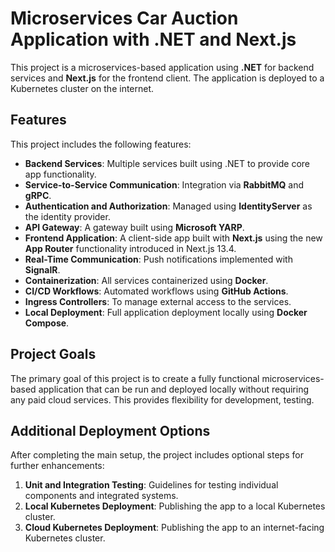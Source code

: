# Microservices Car Auction Application with .NET and Next.js

This project is a microservices-based application using **.NET** for backend services and **Next.js** for the frontend client. The application is deployed to a Kubernetes cluster on the internet.

## Features

This project includes the following features:

- **Backend Services**: Multiple services built using .NET to provide core app functionality.
- **Service-to-Service Communication**: Integration via **RabbitMQ** and **gRPC**.
- **Authentication and Authorization**: Managed using **IdentityServer** as the identity provider.
- **API Gateway**: A gateway built using **Microsoft YARP**.
- **Frontend Application**: A client-side app built with **Next.js** using the new **App Router** functionality introduced in Next.js 13.4.
- **Real-Time Communication**: Push notifications implemented with **SignalR**.
- **Containerization**: All services containerized using **Docker**.
- **CI/CD Workflows**: Automated workflows using **GitHub Actions**.
- **Ingress Controllers**: To manage external access to the services.
- **Local Deployment**: Full application deployment locally using **Docker Compose**.

## Project Goals

The primary goal of this project is to create a fully functional microservices-based application that can be run and deployed locally without requiring any paid cloud services. This provides flexibility for development, testing.

## Additional Deployment Options

After completing the main setup, the project includes optional steps for further enhancements:

1. **Unit and Integration Testing**: Guidelines for testing individual components and integrated systems.
2. **Local Kubernetes Deployment**: Publishing the app to a local Kubernetes cluster.
3. **Cloud Kubernetes Deployment**: Publishing the app to an internet-facing Kubernetes cluster.

